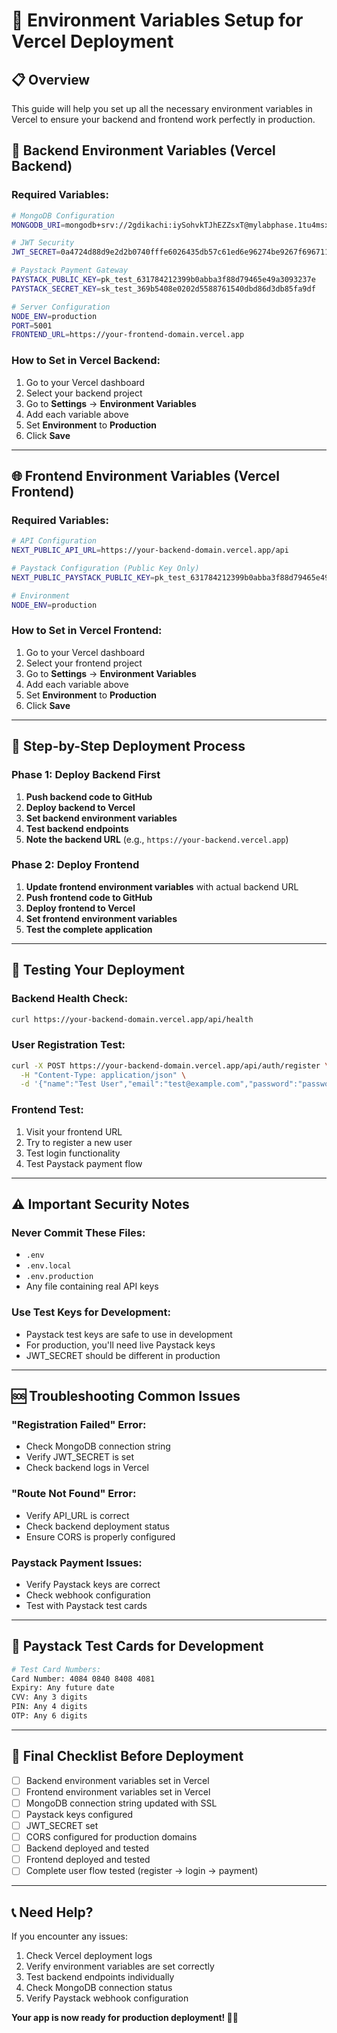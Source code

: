 # 🚀 **Environment Variables Setup for Vercel Deployment**

## 📋 **Overview**
This guide will help you set up all the necessary environment variables in Vercel to ensure your backend and frontend work perfectly in production.

## 🔐 **Backend Environment Variables (Vercel Backend)**

### **Required Variables:**
```bash
# MongoDB Configuration
MONGODB_URI=mongodb+srv://2gdikachi:iySohvkTJhEZZsxT@mylabphase.1tu4msx.mongodb.net/?retryWrites=true&w=majority&appName=mylabphase&ssl=true&tls=true&tlsAllowInvalidCertificates=true

# JWT Security
JWT_SECRET=0a4724d88d9e2d2b0740fffe6026435db57c61ed6e96274be9267f69671124aa

# Paystack Payment Gateway
PAYSTACK_PUBLIC_KEY=pk_test_631784212399b0abba3f88d79465e49a3093237e
PAYSTACK_SECRET_KEY=sk_test_369b5408e0202d5588761540dbd86d3db85fa9df

# Server Configuration
NODE_ENV=production
PORT=5001
FRONTEND_URL=https://your-frontend-domain.vercel.app
```

### **How to Set in Vercel Backend:**
1. Go to your Vercel dashboard
2. Select your backend project
3. Go to **Settings** → **Environment Variables**
4. Add each variable above
5. Set **Environment** to **Production**
6. Click **Save**

---

## 🌐 **Frontend Environment Variables (Vercel Frontend)**

### **Required Variables:**
```bash
# API Configuration
NEXT_PUBLIC_API_URL=https://your-backend-domain.vercel.app/api

# Paystack Configuration (Public Key Only)
NEXT_PUBLIC_PAYSTACK_PUBLIC_KEY=pk_test_631784212399b0abba3f88d79465e49a3093237e

# Environment
NODE_ENV=production
```

### **How to Set in Vercel Frontend:**
1. Go to your Vercel dashboard
2. Select your frontend project
3. Go to **Settings** → **Environment Variables**
4. Add each variable above
5. Set **Environment** to **Production**
6. Click **Save**

---

## 🔄 **Step-by-Step Deployment Process**

### **Phase 1: Deploy Backend First**
1. **Push backend code to GitHub**
2. **Deploy backend to Vercel**
3. **Set backend environment variables**
4. **Test backend endpoints**
5. **Note the backend URL** (e.g., `https://your-backend.vercel.app`)

### **Phase 2: Deploy Frontend**
1. **Update frontend environment variables** with actual backend URL
2. **Push frontend code to GitHub**
3. **Deploy frontend to Vercel**
4. **Set frontend environment variables**
5. **Test the complete application**

---

## 🧪 **Testing Your Deployment**

### **Backend Health Check:**
```bash
curl https://your-backend-domain.vercel.app/api/health
```

### **User Registration Test:**
```bash
curl -X POST https://your-backend-domain.vercel.app/api/auth/register \
  -H "Content-Type: application/json" \
  -d '{"name":"Test User","email":"test@example.com","password":"password123","phone":"1234567890"}'
```

### **Frontend Test:**
1. Visit your frontend URL
2. Try to register a new user
3. Test login functionality
4. Test Paystack payment flow

---

## ⚠️ **Important Security Notes**

### **Never Commit These Files:**
- `.env`
- `.env.local`
- `.env.production`
- Any file containing real API keys

### **Use Test Keys for Development:**
- Paystack test keys are safe to use in development
- For production, you'll need live Paystack keys
- JWT_SECRET should be different in production

---

## 🆘 **Troubleshooting Common Issues**

### **"Registration Failed" Error:**
- Check MongoDB connection string
- Verify JWT_SECRET is set
- Check backend logs in Vercel

### **"Route Not Found" Error:**
- Verify API_URL is correct
- Check backend deployment status
- Ensure CORS is properly configured

### **Paystack Payment Issues:**
- Verify Paystack keys are correct
- Check webhook configuration
- Test with Paystack test cards

---

## 📱 **Paystack Test Cards for Development**

```bash
# Test Card Numbers:
Card Number: 4084 0840 8408 4081
Expiry: Any future date
CVV: Any 3 digits
PIN: Any 4 digits
OTP: Any 6 digits
```

---

## 🎯 **Final Checklist Before Deployment**

- [ ] Backend environment variables set in Vercel
- [ ] Frontend environment variables set in Vercel
- [ ] MongoDB connection string updated with SSL
- [ ] Paystack keys configured
- [ ] JWT_SECRET set
- [ ] CORS configured for production domains
- [ ] Backend deployed and tested
- [ ] Frontend deployed and tested
- [ ] Complete user flow tested (register → login → payment)

---

## 📞 **Need Help?**

If you encounter any issues:
1. Check Vercel deployment logs
2. Verify environment variables are set correctly
3. Test backend endpoints individually
4. Check MongoDB connection status
5. Verify Paystack webhook configuration

**Your app is now ready for production deployment! 🚀🎸**
